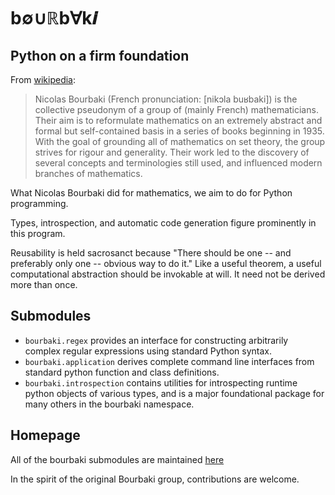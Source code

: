 # b∅∪ℝb∀k𝒊

## Python on a firm foundation

From [wikipedia](https://en.wikipedia.org/wiki/Nicolas_Bourbaki):

> Nicolas Bourbaki (French pronunciation: ​[nikɔla buʁbaki]) is the collective pseudonym of a group of (mainly French) mathematicians. 
> Their aim is to reformulate mathematics on an extremely abstract and formal but self-contained basis in a series of books beginning in 1935. 
> With the goal of grounding all of mathematics on set theory, the group strives for rigour and generality. 
> Their work led to the discovery of several concepts and terminologies still used, and influenced modern branches of mathematics. 

What Nicolas Bourbaki did for mathematics, we aim to do for Python programming.

Types, introspection, and automatic code generation figure prominently in this program.

Reusability is held sacrosanct because "There should be one -- and preferably only one -- obvious way to do it."
Like a useful theorem, a useful computational abstraction should be invokable at will.
It need not be derived more than once.


## Submodules

- `bourbaki.regex` provides an interface for constructing arbitrarily complex 
regular expressions using standard Python syntax.
- `bourbaki.application` derives complete command line interfaces from standard python function and class definitions.
- `bourbaki.introspection` contains utilities for introspecting runtime python objects of various types, and is a major foundational package for many others in the bourbaki namespace.


## Homepage

All of the bourbaki submodules are maintained [here](gihttps://github.com/bourbaki-py/)

In the spirit of the original Bourbaki group, contributions are welcome.

